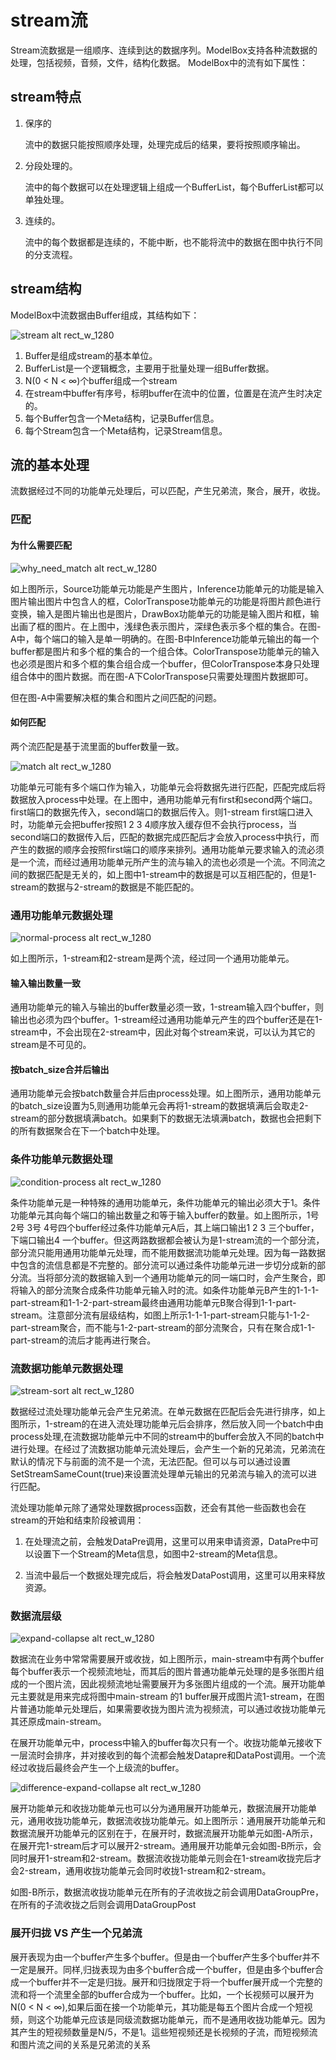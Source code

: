# stream流

Stream流数据是一组顺序、连续到达的数据序列。ModelBox支持各种流数据的处理，包括视频，音频，文件，结构化数据。
ModelBox中的流有如下属性：

## stream特点

1. 保序的

    流中的数据只能按照顺序处理，处理完成后的结果，要将按照顺序输出。

1. 分段处理的。

    流中的每个数据可以在处理逻辑上组成一个BufferList，每个BufferList都可以单独处理。

1. 连续的。

    流中的每个数据都是连续的，不能中断，也不能将流中的数据在图中执行不同的分支流程。

## stream结构

ModelBox中流数据由Buffer组成，其结构如下：

![stream alt rect_w_1280](../assets/images/figure/framework-conception/stream.png)

1. Buffer是组成stream的基本单位。
2. BufferList是一个逻辑概念，主要用于批量处理一组Buffer数据。
3. N(0 < N < ∞)个buffer组成一个stream
4. 在stream中buffer有序号，标明buffer在流中的位置，位置是在流产生时决定的。
5. 每个Buffer包含一个Meta结构，记录Buffer信息。
6. 每个Stream包含一个Meta结构，记录Stream信息。

## 流的基本处理

流数据经过不同的功能单元处理后，可以匹配，产生兄弟流，聚合，展开，收拢。

### 匹配

#### 为什么需要匹配

![why_need_match alt rect_w_1280](../assets/images/figure/framework-conception/why_need_match.png)

如上图所示，Source功能单元功能是产生图片，Inference功能单元的功能是输入图片输出图片中包含人的框，ColorTranspose功能单元的功能是将图片颜色进行变换，输入是图片输出也是图片，DrawBox功能单元的功能是输入图片和框，输出画了框的图片。在上图中，浅绿色表示图片，深绿色表示多个框的集合。在图-A中，每个端口的输入是单一明确的。在图-B中Inference功能单元输出的每一个buffer都是图片和多个框的集合的一个组合体。ColorTranspose功能单元的输入也必须是图片和多个框的集合组合成一个buffer，但ColorTranspose本身只处理组合体中的图片数据。而在图-A下ColorTranspose只需要处理图片数据即可。

但在图-A中需要解决框的集合和图片之间匹配的问题。

#### 如何匹配

两个流匹配是基于流里面的buffer数量一致。

![match alt rect_w_1280](../assets/images/figure/framework-conception/match.png)

功能单元可能有多个端口作为输入，功能单元会将数据先进行匹配，匹配完成后将数据放入process中处理。在上图中，通用功能单元有first和second两个端口。first端口的数据先传入，second端口的数据后传入。则1-stream first端口进入时，功能单元会把buffer按照1 2 3 4顺序放入缓存但不会执行process，当second端口的数据传入后，匹配的数据完成匹配后才会放入process中执行，而产生的数据的顺序会按照first端口的顺序来排列。通用功能单元要求输入的流必须是一个流，而经过通用功能单元所产生的流与输入的流也必须是一个流。不同流之间的数据匹配是无关的，如上图中1-stream中的数据是可以互相匹配的，但是1-stream的数据与2-stream的数据是不能匹配的。

### 通用功能单元数据处理

![normal-process alt rect_w_1280](../assets/images/figure/framework-conception/normal-process.png)

如上图所示，1-stream和2-stream是两个流，经过同一个通用功能单元。

#### 输入输出数量一致

通用功能单元的输入与输出的buffer数量必须一致，1-stream输入四个buffer，则输出也必须为四个buffer。1-stream经过通用功能单元产生的四个buffer还是在1-stream中，不会出现在2-stream中，因此对每个stream来说，可以认为其它的stream是不可见的。

#### 按batch_size合并后输出

通用功能单元会按batch数量合并后由process处理。如上图所示，通用功能单元的batch_size设置为5,则通用功能单元会再将1-stream的数据填满后会取走2-stream的部分数据填满batch。如果剩下的数据无法填满batch，数据也会把剩下的所有数据聚合在下一个batch中处理。

### 条件功能单元数据处理

![condition-process alt rect_w_1280](../assets/images/figure/framework-conception/condition-process.png)

条件功能单元是一种特殊的通用功能单元，条件功能单元的输出必须大于1。条件功能单元其向每个端口的输出数量之和等于输入buffer的数量。如上图所示，1号 2号 3号 4号四个buffer经过条件功能单元A后，其上端口输出1 2 3 三个buffer，下端口输出4 一个buffer。但这两路数据都会被认为是1-stream流的一个部分流，部分流只能用通用功能单元处理，而不能用数据流功能单元处理。因为每一路数据中包含的流信息都是不完整的。部分流可以通过条件功能单元进一步切分成新的部分流。当将部分流的数据输入到一个通用功能单元的同一端口时，会产生聚合，即将输入的部分流聚合成条件功能单元输入时的流。如条件功能单元B产生的1-1-1-part-stream和1-1-2-part-stream最终由通用功能单元B聚合得到1-1-part-stream。注意部分流有层级结构，如图上所示1-1-1-part-stream只能与1-1-2-part-stream聚合，而不能与1-2-part-stream的部分流聚合，只有在聚合成1-1-part-stream的流后才能再进行聚合。

### 流数据功能单元数据处理

![stream-sort alt rect_w_1280](../assets/images/figure/framework-conception/stream-sort.png)

数据经过流处理功能单元会产生兄弟流。在单元数据在匹配后会先进行排序，如上图所示，1-stream的在进入流处理功能单元后会排序，然后放入同一个batch中由process处理,在流数据功能单元中不同的stream中的buffer会放入不同的batch中进行处理。在经过了流数据功能单元流处理后，会产生一个新的兄弟流，兄弟流在默认的情况下与前面的流不是一个流，无法匹配。但可以与可以通过设置SetStreamSameCount(true)来设置流处理单元输出的兄弟流与输入的流可以进行匹配。

流处理功能单元除了通常处理数据process函数，还会有其他一些函数也会在stream的开始和结束阶段被调用：

1. 在处理流之前，会触发DataPre调用，这里可以用来申请资源，DataPre中可以设置下一个Stream的Meta信息，如图中2-stream的Meta信息。

2. 当流中最后一个数据处理完成后，将会触发DataPost调用，这里可以用来释放资源。

### 数据流层级

![expand-collapse alt rect_w_1280](../assets/images/figure/framework-conception/expand-collapse.png)

数据流在业务中常常需要展开或收拢，如上图所示，main-stream中有两个buffer每个buffer表示一个视频流地址，而其后的图片普通功能单元处理的是多张图片组成的一个图片流，因此视频流地址需要展开为多张图片组成的一个流。展开功能单元主要就是用来完成将图中main-stream 的1 buffer展开成图片流1-stream，在图片普通功能单元处理后，如果需要收拢为图片流为视频流，可以通过收拢功能单元其还原成main-stream。

在展开功能单元中，process中输入的buffer每次只有一个。收拢功能单元接收下一层流时会排序，并对接收到的每个流都会触发Datapre和DataPost调用。一个流经过收拢后最终会产生一个上级流的buffer。

![difference-expand-collapse alt rect_w_1280](../assets/images/figure/framework-conception/difference-expand-collapse.png)

展开功能单元和收拢功能单元也可以分为通用展开功能单元，数据流展开功能单元，通用收拢功能单元，数据流收拢功能单元。如上图所示：通用展开功能单元和数据流展开功能单元的区别在于，在展开时，数据流展开功能单元如图-A所示，在展开完1-stream后才可以展开2-stream。通用展开功能单元会如图-B所示，会同时展开1-stream和2-stream。数据流收拢功能单元则会在1-stream收拢完后才会2-stream，通用收拢功能单元会同时收拢1-stream和2-stream。

如图-B所示，数据流收拢功能单元在所有的子流收拢之前会调用DataGroupPre，在所有的子流收拢之后则会调用DataGroupPost

### 展开归拢 VS 产生一个兄弟流

展开表现为由一个buffer产生多个buffer。但是由一个buffer产生多个buffer并不一定是展开。同样,归拢表现为由多个buffer合成一个buffer，但是由多个buffer合成一个buffer并不一定是归拢。展开和归拢限定于将一个buffer展开成一个完整的流和将一个流里全部的buffer合成为一个buffer。比如，一个长视频可以展开为N(0 < N < ∞),如果后面在接一个功能单元，其功能是每五个图片合成一个短视频，则这个功能单元应该是同级流数据功能单元，而不是通用收拢功能单元。因为其产生的短视频数量是N/5，不是1。這些短视频还是长视频的子流，而短视频流和图片流之间的关系是兄弟流的关系